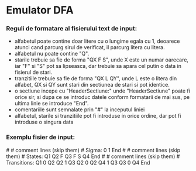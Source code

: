 # Emulator DFA

### Reguli de formatare al fisierului text de input:

 - alfabetul poate contine doar litere cu o lungime egala cu 1, deoarece atunci cand parcurg sirul de verificat, il parcurg litera cu litera.
 - alfabetul nu poate contine "Q".
 - starile trebuie sa fie de forma "QX F S", unde X este un numar oarecare, iar "F" si "S" pot sa lipseasca, dar trebuie sa apara cel putin o data in fisierul de stari.
 - tranzitiile trebuie sa fie de forma "QX L QY", unde L este o litera din alfabet, QX si QY sunt stari din sectiunea de stari si pot identice.
 - o sectiune incepe cu "HeaderSectiune:" unde "HeaderSectiune" poate fi orice sir, si dupa ce se introduc datele conform formatarii de mai sus, pe ultima linie se introduce "End".
 - comentariile sunt semnalate prin "#" la inceputul liniei
 - alfabetul, starile si tranzitiile pot fi introduse in orice ordine, dar pot fi introduse o singura data

### Exemplu fisier de input:

\#
\# comment lines (skip them)
\#
Sigma:
0
1
End
\#
\# comment lines (skip them)
\#
States:
Q1
Q2 F
Q3 F S
Q4 
End
\#
\# comment lines (skip them)
\#
Transitions:
Q1 0 Q2
Q2 1 Q3
Q2 0 Q2
Q4 1 Q3
Q3 0 Q4
End